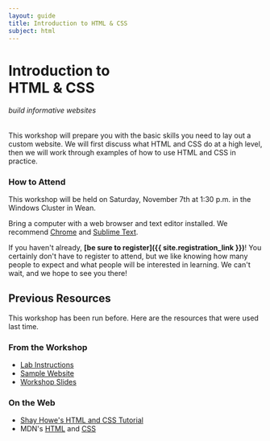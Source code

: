 ```yaml
---
layout: guide
title: Introduction to HTML & CSS
subject: html
---
```


# Introduction to <br>HTML & CSS

###### build informative websites

This workshop will prepare you with the basic skills you need to lay out a custom website. We will first discuss what HTML and CSS do at a high level, then we will work through examples of how to use HTML and CSS in practice.

### How to Attend

This workshop will be held on Saturday, November 7th at 1:30 p.m. in the Windows
Cluster in Wean.

Bring a computer with a web browser and text editor installed. We recommend
[Chrome](https://www.google.com/chrome/browser/) and [Sublime
Text](http://www.sublimetext.com/).

If you haven't already, __[be sure to register]({{ site.registration_link }})__!
You certainly don't have to register to attend, but we like knowing how many
people to expect and what people will be interested in learning. We can't wait,
and we hope to see you there!


## Previous Resources

This workshop has been run before. Here are the resources that were used
last time.

### From the Workshop

- [Lab Instructions](https://docs.google.com/file/d/0B9HqC5cnPeRVbng4RnRodDFFZVk/edit)
- [Sample Website](http://naher94.github.io/Basic-Sample-Site/portfolio.html)
- [Workshop Slides](https://docs.google.com/file/d/0B9HqC5cnPeRVODB6MURCTUxvSVk/edit)

### On the Web

- [Shay Howe's HTML and CSS Tutorial](http://learn.shayhowe.com/)
- MDN's [HTML](https://developer.mozilla.org/en-US/docs/Web/HTML) and [CSS](https://developer.mozilla.org/en-US/docs/Web/CSS)

